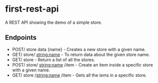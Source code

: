 # first-rest-api

A REST API showing the demo of a simple store.

## Endpoints

- POST/ store data {name} - Creates a new store with a given name.
- GET/ store/ <string:name> - To return data about the given store name.
- GET/ store - Return a list of all the stores.
- POST/ store/ <string:name> /item - Create an item inside a specific store with a given name.
- GET/ store /<string:name> /item - Gets all the iems in a specific store.